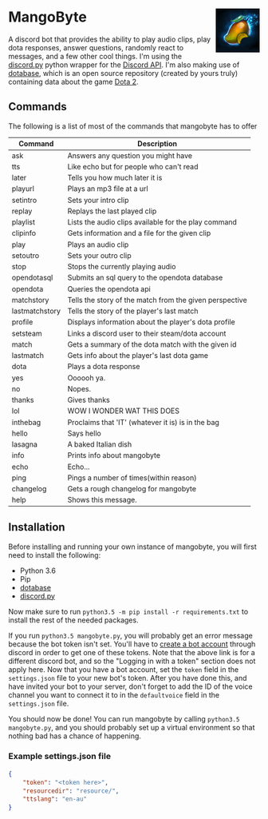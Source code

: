 # MangoByte<img align="right" src="mangobyte.png"/>
A discord bot that provides the ability to play audio clips, play dota responses, answer questions, randomly react to messages, and a few other cool things. I'm using the [discord.py](https://github.com/Rapptz/discord.py) python wrapper for the [Discord API](https://discordapp.com/developers). I'm also making use of [dotabase](https://github.com/mdiller/dotabase), which is an open source repository (created by yours truly) containing data about the game [Dota 2](http://www.dota2.com).

## Commands
The following is a list of most of the commands that mangobyte has to offer

|        Command|Description |
| --------------|--- |
| ask           | Answers any question you might have |
| tts           | Like echo but for people who can't read |
| later         | Tells you how much later it is |
| playurl       | Plays an mp3 file at a url |
| setintro      | Sets your intro clip |
| replay        | Replays the last played clip |
| playlist      | Lists the audio clips available for the play command |
| clipinfo      | Gets information and a file for the given clip |
| play          | Plays an audio clip |
| setoutro      | Sets your outro clip |
| stop          | Stops the currently playing audio |
| opendotasql   | Submits an sql query to the opendota database |
| opendota      | Queries the opendota api |
| matchstory    | Tells the story of the match from the given perspective |
| lastmatchstory| Tells the story of the player's last match |
| profile       | Displays information about the player's dota profile |
| setsteam      | Links a discord user to their steam/dota account |
| match         | Gets a summary of the dota match with the given id |
| lastmatch     | Gets info about the player's last dota game |
| dota          | Plays a dota response |
| yes           | Oooooh ya. |
| no            | Nopes. |
| thanks        | Gives thanks |
| lol           | WOW I WONDER WAT THIS DOES |
| inthebag      | Proclaims that 'IT' (whatever it is) is in the bag |
| hello         | Says hello |
| lasagna       | A baked Italian dish |
| info          | Prints info about mangobyte |
| echo          | Echo... |
| ping          | Pings a number of times(within reason) |
| changelog     | Gets a rough changelog for mangobyte |
| help          | Shows this message. |

## Installation

Before installing and running your own instance of mangobyte, you will first need to install the following:

* Python 3.6
* Pip
* [dotabase](https://github.com/mdiller/dotabase)
* [discord.py](https://github.com/Rapptz/discord.py)

Now make sure to run `python3.5 -m pip install -r requirements.txt` to install the rest of the needed packages.

If you run `python3.5 mangobyte.py`, you will probably get an error message because the bot token isn't set. You'll have to [create a bot account](https://twentysix26.github.io/Red-Docs/red_guide_bot_accounts/) through discord in order to get one of these tokens. Note that the above link is for a different discord bot, and so the "Logging in with a token" section does not apply here. Now that you have a bot account, set the `token` field in the `settings.json` file to your new bot's token. After you have done this, and have invited your bot to your server, don't forget to add the ID of the voice channel you want to connect it to in the `defaultvoice` field in the `settings.json` file.

You should now be done! You can run mangobyte by calling `python3.5 mangobyte.py`, and you should probably set up a virtual environment so that nothing bad has a chance of happening.

### Example settings.json file

```json
{
	"token": "<token here>",
	"resourcedir": "resource/",
	"ttslang": "en-au"
}
```